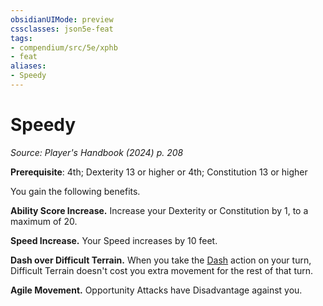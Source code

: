 ```yaml
---
obsidianUIMode: preview
cssclasses: json5e-feat
tags:
- compendium/src/5e/xphb
- feat
aliases:
- Speedy
---
```

# Speedy
*Source: Player's Handbook (2024) p. 208*  

**Prerequisite**: 4th; Dexterity 13 or higher or 4th; Constitution 13 or higher

You gain the following benefits.

**Ability Score Increase.** Increase your Dexterity or Constitution by 1, to a maximum of 20.

**Speed Increase.** Your Speed increases by 10 feet.

**Dash over Difficult Terrain.** When you take the [Dash](actions.md#Dash) action on your turn, Difficult Terrain doesn't cost you extra movement for the rest of that turn.

**Agile Movement.** Opportunity Attacks have Disadvantage against you.